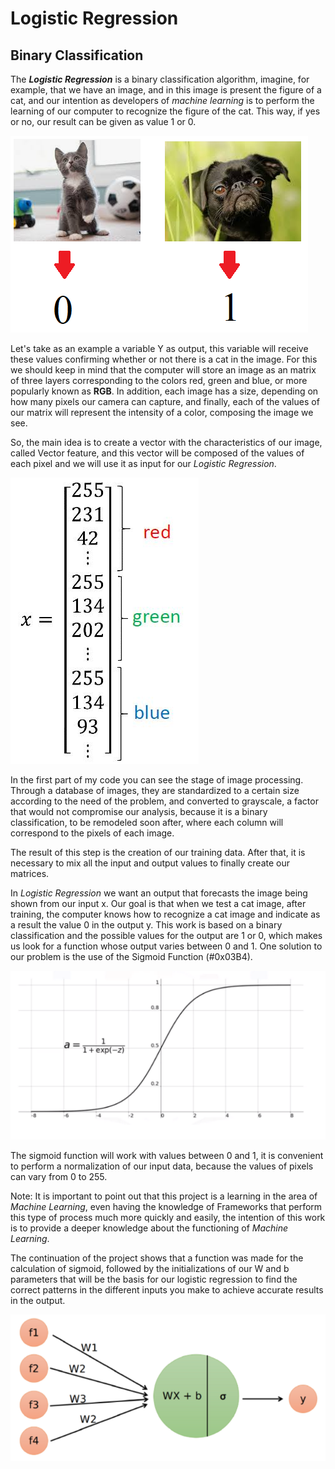 # Logistic Regression

## Binary Classification

The __*Logistic Regression*__ is a binary classification algorithm, imagine, for example, that we have an image, and in this image is present the figure of a cat, and our intention as developers of *machine learning* is to perform the learning of our computer to recognize the figure of the cat. This way, if yes or no, our result can be given as value 1 or 0.

![Binary Classification with cats and dogs](https://github.com/ViniciusRubens/Logistic-Regression/blob/main/Images/Fig1.png)

Let's take as an example a variable Y as output, this variable will receive these values confirming whether or not there is a cat in the image. For this we should keep in mind that the computer will store an image as an matrix of three layers corresponding to the colors red, green and blue, or more popularly known as __RGB__. In addition, each image has a size, depending on how many pixels our camera can capture, and finally, each of the values of our matrix will represent the intensity of a color, composing the image we see.

So, the main idea is to create a vector with the characteristics of our image, called Vector feature, and this vector will be composed of the values of each pixel and we will use it as input for our *Logistic Regression*. 

![Reshape Feature Vector](https://github.com/ViniciusRubens/Logistic-Regression/blob/main/Images/Fig2.png)

In the first part of my code you can see the stage of image processing. Through a database of images, they are standardized to a certain size according to the need of the problem, and converted to grayscale, a factor that would not compromise our analysis, because it is a binary classification, to be remodeled soon after, where each column will correspond to the pixels of each image.

The result of this step is the creation of our training data. After that, it is necessary to mix all the input and output values to finally create our matrices.

In *Logistic Regression* we want an output that forecasts the image being shown from our input x. Our goal is that when we test a cat image, after training, the computer knows how to recognize a cat image and indicate as a result the value 0 in the output y. This work is based on a binary classification and the possible values for the output are 1 or 0, which makes us look for a function whose output varies between 0 and 1. One solution to our problem is the use of the Sigmoid Function (#0x03B4).

![Sigmoid Function](https://github.com/ViniciusRubens/Logistic-Regression/blob/main/Images/Fig3.png)

The sigmoid function will work with values between 0 and 1, it is convenient to perform a normalization of our input data, because the values of pixels can vary from 0 to 255. 

Note: It is important to point out that this project is a learning in the area of *Machine Learning*, even having the knowledge of Frameworks that perform this type of process much more quickly and easily, the intention of this work is to provide a deeper knowledge about the functioning of *Machine Learning*. 

The continuation of the project shows that a function was made for the calculation of sigmoid, followed by the initializations of our W and b parameters that will be the basis for our logistic regression to find the correct patterns in the different inputs you make to achieve accurate results in the output.

![W and b parameters](https://github.com/ViniciusRubens/Logistic-Regression/blob/main/Images/Fig4.png)

